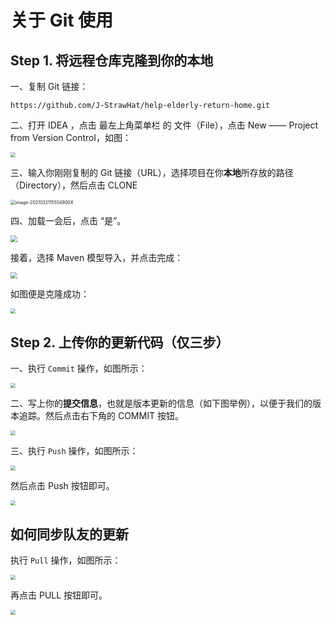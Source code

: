 # 关于 Git 使用



## Step 1. 将远程仓库克隆到你的本地

一、复制 Git 链接：

```
https://github.com/J-StrawHat/help-elderly-return-home.git
```

二、打开 IDEA ，点击 最左上角菜单栏 的 文件（File），点击 New —— Project from Version Control，如图：

<img src="https://gitee.com/j__strawhat/MyImages/raw/master/20210321155333.png" style="zoom: 50%;" />

三、输入你刚刚复制的 Git 链接（URL），选择项目在你**本地**所存放的路径（Directory），然后点击 CLONE

<img src="https://gitee.com/j__strawhat/MyImages/raw/master/image-20210321155549004.png" alt="image-20210321155549004" style="zoom: 50%;" />

四、加载一会后，点击 “是”。

<img src="https://gitee.com/j__strawhat/MyImages/raw/master/20210321155715.png" style="zoom: 67%;" />

接着，选择 Maven 模型导入，并点击完成：

<img src="https://gitee.com/j__strawhat/MyImages/raw/master/20210321155757.png" style="zoom: 67%;" />

如图便是克隆成功：

<img src="https://gitee.com/j__strawhat/MyImages/raw/master/20210321155928.png" style="zoom: 50%;" />

## Step 2. 上传你的更新代码（仅三步）

一、执行 `Commit` 操作，如图所示：

<img src="https://gitee.com/j__strawhat/MyImages/raw/master/20210321160408.png" style="zoom:50%;" />

二、写上你的**提交信息**，也就是版本更新的信息（如下图举例），以便于我们的版本追踪。然后点击右下角的 COMMIT 按钮。

<img src="https://gitee.com/j__strawhat/MyImages/raw/master/20210321160553.png" style="zoom:50%;" />

三、执行 `Push` 操作，如图所示：

<img src="https://gitee.com/j__strawhat/MyImages/raw/master/20210321160856.png" style="zoom:50%;" />

然后点击 Push 按钮即可。

<img src="https://gitee.com/j__strawhat/MyImages/raw/master/20210321160948.png" style="zoom: 50%;" />

## 如何同步队友的更新

执行 `Pull` 操作，如图所示：

<img src="https://gitee.com/j__strawhat/MyImages/raw/master/20210321161636.png" style="zoom:50%;" />

再点击 PULL 按钮即可。

<img src="https://gitee.com/j__strawhat/MyImages/raw/master/20210321161738.png" style="zoom:50%;" />

